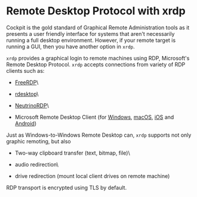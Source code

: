 # Remote Desktop Protocol with xrdp

Cockpit is the gold standard of Graphical Remote Administration tools as it presents a user friendly interface for systems that aren't necessarily running a full desktop environment. However, if your remote target is running a GUI, then you have another option in `xrdp`.

`xrdp` provides a graphical login to remote machines using RDP,  Microsoft's Remote Desktop Protocol. `xrdp` accepts connections from variety of RDP clients such as:&#x20;

* [FreeRDP](https://www.freerdp.com/)\

* [rdesktop](http://www.rdesktop.org/)\

* [NeutrinoRDP](https://github.com/neutrinolabs/NeutrinoRDP)\

* Microsoft Remote Desktop Client (for [Windows](https://docs.microsoft.com/en-us/windows-server/administration/windows-commands/mstsc), [macOS](https://apps.apple.com/us/app/microsoft-remote-desktop/id1295203466?mt=12), [iOS](https://apps.apple.com/us/app/remote-desktop-mobile/id714464092) and [Android](https://play.google.com/store/apps/details?id=com.microsoft.rdc.android\&hl=en\_GB\&gl=US))

Just as Windows-to-Windows Remote Desktop can, `xrdp` supports not only graphic remoting, but also

* Two-way clipboard transfer (text, bitmap, file)\

* audio redirection\

* drive redirection (mount local client drives on remote machine)

RDP transport is encrypted using TLS by default.

